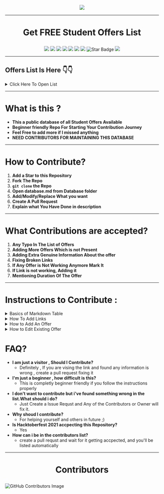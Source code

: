 <p align="center">
<img src="https://media.giphy.com/media/3tpzkqpbVdshXX1By7/giphy.gif">  
</p>  


---

# <p align="center">Get FREE Student Offers List
<p align="center">
<img src=https://badges.frapsoft.com/os/v2/open-source.svg?v"/>
<img src=https://visitor-badge.glitch.me/badge?page_id=ShryeyamMaity.student-offers"/>
<img src=https://img.shields.io/badge/PRs-welcome-brightgreen.svg?style=flat-square"/>
<img src="https://img.shields.io/github/license/ShreyamMaity/student-offers"/>
<img src="https://img.shields.io/github/stars/ShreyamMaity/student-offers"/>
<img src="https://img.shields.io/github/forks/ShreyamMaity/student-offers"/>
<img src="https://img.shields.io/badge/Contributors-Welcome-orange"/>
<img src="https://img.shields.io/static/v1?label=%F0%9F%8C%9F&message=If%20Useful&style=style=flat&color=BC4E99" alt="Star Badge"/>
<img src="https://img.shields.io/badge/Hacktoberfest-Accpected-yellowgreen"/>
</p>

---

## Offers List Is Here 👇👇
<details><summary> Click Here To Open List</summary>
<p>

###### CTRL/Command + F to Find anything  

<!--START_SECTION:cp-->
|Product|Offer Benefits|Type|
|:------|:-------------|:---|
|[Github student developer pack](https://education.github.com/pack)|\$200K worth free software for all your development needs|Development, Art, Design etc.|
|[Bio Link](https://bio.link/)|Link in bio - the clickable URL that you can add to your profile section|Social Media Links Manager|
|[AnyDesk Student](https://anydesk.com/en/education/free-for-students)|All Anydesk Product Licenses while you are student|Design, Art|
|[Spotify premium student discount](https://www.spotify.com/in-en/student/)|Student Discount as low as INR66/month|Music|
|[VS Enterprise](https://visualstudio.microsoft.com/students/)|Visual Studio Code Enterprise Subscription|Development|
|[Notion Pro](https://www.notion.so/product/notion-for-education)|Notion Pro for lifetime for students|Note Taking|
|[Last Pass](https://www.lastpass.com)|6 months subscription|Password Manager|
|[eSurveyCreator](https://www.surveyhero.com/esurveycreator-is-now-surveyhero)|Student License while you are student|Survey creation and distribution app|
|[LucidChart](https://www.lucidchart.com/pages/)|Lifetime free suscription|Flowchart service|
|[Prezi](https://prezi.com/)|Lifetime Subscription|Video Conferencing App|
|[BlackBerry QNX](https://blackberry.qnx.com/en)|LIfetime Subscription|Education|
|[Namecheap.com](https://nc.me/)|1 years .me TLD domain & 1 year SSL Certificate|Domains|
|[Name.com](https://www.name.com/partner/github-students)|One year domain and Advance Security SSL Sertificate|Domains|
|[AWS Educate](https://aws.amazon.com/education/awseducate/)|Starter Account worth \$100.00|Cloud|
|[Educative](https://www.educative.io/github-students)|6 Months Validity with 60+ courses|Learn|
|[Github](https://education.github.com/benefits/offers)|Github pro package|Developer|
|[Microsoft Azure](https://azure.microsoft.com/en-in/free/students/)|25+ microsoft cloud services + \$100.00 in Azure credit|Cloud|
|[Unity](https://unity.com/products/unity-student)|Lifetime|Game Development|
|[Jetbrains](https://www.jetbrains.com/education/)|Annual Subscription|Developer|
|[Digital Ocean](https://www.digitalocean.com/github-students/)|\$50 Credit|Cloud|
|[Bootstrap Studio](https://bootstrapstudio.io/)|Studio Licence|Design concept|
|[Frontend Masters](https://frontendmasters.com/welcome/github-student-developers/)|6 Months Validity|Learn|
|[Heroku](https://www.heroku.com/students)|Hobby Dyno|Cloud|
|[.tech Domains](https://get.tech/github-student-developer-pack)|.tech domain 1 year validity + 2 emails + 100 MB storage|Domains|
|[GitKraken](https://www.gitkraken.com/)|GitKraken Pro Kit|Developing Tools|
|[PomoDone](https://pomodoneapp.com/pomodoro-timer-for-students.html)|Lite Plan for 2 years|Productivity|
|[termius](https://)|Premium Plan|Mobile|
|[.tech Domains](https://get.tech/)|.tech domain 1 year validity + 2 emails + 100 MB storage|Domains|
|[GitKraken](https://www.gitkraken.com/github-student-developer-pack-bundle)|GitKraken Pro Kit|Developing Tools|
|[PomoDone](https://pomodoneapp.com/pomodoro-timer-for-students.html)|Lite Plan for 2 years|Productivity|
|[termius](https://termius.com/education)|Premium Plan|Mobile|
|[DataCamp](https://www.datacamp.com/pricing/student)|3 months plan|Learn|
|[One Month](https://onemonth.com/github/students)|30 days subsription|Learn|
|[Education Host](https://github-students.educationhost.co.uk/)|1 Years Plan + Upgrade plan discount|Cloud|
|[Interview Cake](https://www.interviewcake.com/github-students)|3 weeks Plan|Learn|
|[MongoDB](https://www.mongodb.com/students)|\$200 credit + Courses + Certification|Infrastructure & APIs|
|[GitHub Campus Experts](https://education.github.com/experts)|Complete Course|Learn|
|[iconscout](https://iconscout.com/)|1 years Subscription + 60 Premiums icons|Design|
|[twilio](https://www.twilio.com/blog/twilio-perks-students-and-educators-now-available-github-education)|\$50 credit + APIs|Infrastructure & APIs|
|[testmail.app](https://testmail.app/)|Essential plan|Developing Tools|
|[Polypane](https://polypane.app/github-students/)|1 year subscription|Design|
|[Pageclip](https://pageclip.co/github-students)|Basic Plan subscription|Infrastructure|
|[next.tech](https://next.tech/)|1 years Subscription|Developing & Learn|
|[ATOM](https://)|Annual Subscription|Tools|
|[Arduino Education](https://https://www.arduino.cc/education/explore-iot-kit/github-students)|6 months Subscription|Internet of Things & Infrastructure|
|[Typeform](https://product.typeform.com/github/)|1 years Subscription|Design &  Marketing|
|[Desktop](https://)|Annual Subscription|Developing Tools|
|[netwise.](https://www.netwise.co.uk/students/)|1 years Subscription|Cloud & Internet of Things|
|[HazeOver](https://hazeover.com/)|Lifetime|Productivity|
|[ICONS8](https://icons8.com/github-students)|3 Months unlimited Subscription|Design|
|[Mailgun](https://www.mailgun.com/github-students/)|12 months subcription + 20,000 free emails + 100 email validations|Infrastructures|
|[Go Rails](https://gorails.com/github-students)|12 months subcription – Video Lessons|Learn|
|[Enscape](https://)|Enscape educational license|Visual Reality & Real Time Rendering|
|[Enscape](https://enscape3d.com/educational-license/)|Enscape educational license|Visual Reality & Real Time Rendering|
|[Rhino3D](rhino3d.com/for/education/)|Rhino3D Educational License|3D Rendering|
|[Chaos](https://)|Student License|3D Work|
|[QT](https://www.qt.io/qt-educational-license)|QT Educational License|Cross Platform development|
|[Copyright.com](https://www.copyright.com/solutions-annual-copyright-license-student-assessments/)|Student License|Education|
|[cPanel](https://)|Educational License|cPanel for free but faculty only|
|[Figma pro](https://www.figma.com/education/)|Figma Pro License|UI/UX Designing|
|[Gurobi](https://www.gurobi.com/academia/academic-program-and-licenses/)|Student License|Business Problem Solving|
|[Shapr3d](https://)|Student License 1 Year|3D modeling App|
|[Gliffy](https://)|Student License|Diagram Drawing|
|[Portfolio Box Pro](https://)|Student License|Portfolio creation|
|[Lumion Pro](https://)|Student License|3D Rendering software|
|[Tableau Desktop](https://)|1 Year Student License|Data Analysing|
|[Tableau Prep Builder](https://)|1 Year Student License|Data Cleaner For Data Analysis|
|[THINKFUL](https://)|1 Month Web Development|Learn|
|[Invision App](https://https://www.invisionapp.com/)|Free while you are student|UI/UX Design|
|[Basecamp account](https://)|Student License|Project management & team Collab|
|[Amazon Prime Student (.com)](https://www.amazon.in/b?ie=UTF8&node=15307611031)|6 month Prime + prime videos(all region) + deals 7 discounts|Shopping|
|[Unidays](https://www.myunidays.com/US/en-US)|Student Discounts|Shopping|
|[SheerID](https://www.sheerid.com/shoppers/studentdeals/)|Student Discount|Shopping|
|[onTheHub](https://)|Free win 10 edu if your college supports, discounts on softwares|Softwares|
|[PTC student](https://www.ptc.com/en/products/education/free-software/creo-college-download)|Student License|3D CAD|
|[Intel education software](https://www.intel.com/content/www/us/en/education/intel-education.html)|Student License|Development|
|[Newegg Premier](https://www.newegg.com/neweggpremier)|Discounts|shopping|
|[Mnx.io](https://mnx.io/pricing)|**\$50 credit in cloud hosting for students, valid for 1 year.**|Cloud Server|
|[DNS simple](https://dnsimple.com/signup)|DNS Simple student license|DNS data observation|
|[Orchestrate.io](https://)|Free developer account|database service|
|[Send grid](https://)|Student License|STMP mail system|
|[Bitnami](https://)|Student License free|pre-packaged images for automated setup of popular server software on Windows, Mac OS|
|[Crowflower](https://)|Student License|AI ML training software|
|[Squarespace](https://)|Discount and Free months|education|
|[Students beans](https://)|Membership ID|student ID for discounts|
|[Themescale](https://)|Wordpress themes license for 1 year|Website|
|[Hexagon Geospatail](https://)|Student License|Education|
|[Axure education](https://www.axure.com/edu)|Student License|Prototype creation software|
|[replit](https://replit.com/site/github-students)|3 months Hackers Plan|Developers & Learn|
|[Bhphotovideo](https://)|Student License|Shopping|
|[Flatiron School](https://)|1 month Subscription|Learn|
|[IMGBOT](https://github.com/marketplace/imgbot/order/MLP_kgDNGw8?account=7sohamd](https://github.com/marketplace/imgbot/plan/MLP_kgDNGw8#pricing-and-setup)|Free Image Optimisation|Infrastructure|
|[POPSQL](https://)|Premium Plan|Developers Tools|
|[DATADOG](https://)|Pro Account + 10 Servers + 2 Years Plan|Security & Analytics|
|[Kodika.io](https://)|Unlimited Pro Plan 6 Months – Build iOS Applications|Design & Mobile|
|[Stripe](https://)|No transaction fee on \$1000 Revenue|Infrastructure & APIs|
|[Adafruit](https://)|1 year subscription|Internet of Things & Infrastructure APIs|
|[Dashlane](https://)|6 Months premium plan|Productivity|
|[Travis CI](https://)|Open Source|Developer Tools & Internet of Things|
|[ScrapingHub](https://)|1 free scrapy Cloud Unit|Developer Tools|
|[Covalence](https://)|1 month Subscription|Learn|
|[deepsource](https://)|Pro Subscription|Tools|
|[TOWER](https://www.git-tower.com/students/windows)|Pro Subscription|Developer Tools|
|[Gitpod](https://)|6 months personal plan subscription|Developer Tools & Learn|
|[Sentry](https://)|500,000 events/month with unlimited projects|Infrastructure|
|[XOJO](https://)|Desktop License|Design & Developer Tools|
|[Working Copy](https://)|Pro Subscription|Developer Tools & Mobile|
|[CryptoLens](https://)|10 Licenses|Infrastructure|
|[Jaamly](https://)|6 Months startup plan|Marketing|
|[BrowserStack](https://)|Automate 1 year plan|Developing Tools|
|[Freshpoint](https://)|Growth Plan|Marketing & APIs|
|[blackfire.io](https://)|Profiler Subscription|Security & Analytics|
|[Neve’s](https://)|1 year agency wordpress theme|Design & APIs|
|[Codecov](https://)|Public & Private repositories|Developer Tools|
|[CART](https://)|2 Years Premium Plan|Infrastructure|
|[Customerly](https://)|6 months pro plan|Infrastructure & Marketing|
|[SQLGATE](https://)|1 Years Plan Subscription|Tools|
|[Vaadin](https://)|Pro Subscription|Infrastructure & APIs|
|[Restyled](https://)|Private Repositories|Tools|
|[Deepscan](https://)|6 Months premium plan|Tools|
|[Weglot](https://)|1 year|Tools & Infrastructure & APIS|
|[CodeScene](https://)|Private Github repositories|Security & Analytics|
|[Simple Analytics](https://)|1 year subscription|Infrastructure & Marketing|
|[USE together](https://)|1 year subscription|ProductiveTools|
|[Algolia](https://)|1 year subscription|Infrastructure|
|[Better Code Hub](https://)|Individual License & Access private repos|Developing Tools|
|[Daily BOT](https://)|6 Months Business|Productivity|
|[POEditor](https://)|1 year subscription|Developer Tools & Infrastructure|
|[Honeybadget.io](https://)|1 year subscription|Security & Analytics|
|[Kaltura](https://)|\$10K/year Credits|Infrastructure|
|[astra](https://www.getastra.com/github-student-developer-pack)|6 months Subscription|Security & Analytics|
|[Pushbots](https://)|6 months Subscription|Infrastructure|
|[LingoHub](https://)|Professional Plan with 10,000 text segments|Infrastructure, Productivity|
|[Sider](https://)|Standard|Tools|
|[Blockchair](https://)|100,000 free requests|Infrastructure|
|[datree.io](https://)|Pro Subscription|Tools|
|[EverSQL](https://www.eversql.com/github-students/))|6 months Subscription|Tools|
|[baremetrics](https://)|Free Baremetrics to \$2.5K monthly recurring revenue|Marketing|
|[LambdaTEST](https://)|1 year Live Plan|Test|
|[Sqlsmash](https://)|Standard Plan|Developing Tools|
|[Wisej](https://)|Premium plus plan|Infrastructure|
|[AccessLint](https://)|Access public and Private repos|Repos|
|[appfigures](https://appfigures.com/landing/github-student)|1 year premium plan|marketing|
|[logDNA](https://)|50GB/monthly 1 year plan|Security & Analytics|
|[Sofy](https://)|6 Months premium plan|Tools & Mobile|
|[Transloadit](https://transloadit.com/github-students/)|10 GB Startup Plan|Infrastructure & Tools|
|[Phrase](https://)|12 months premium plan|Infrastructure & Tools|
|[Coveralls](https://)|Unlimited private repos access|Tools|
|[Yakindu](https://www.itemis.com/en/yakindu/state-machine/yakindu-universities/)|12 months premium|Learn|
|[Storyscript](https://)|12 months business|Infrastructure|
|[Crowdin](https://crowdin.com/page/github-students)|12 months premium|Tools, Infrastructure , Productivity|
|[Transifex](https://www.transifex.com/pricing/)|6 Months premium|Infrastructure & Tools|
|[Minecraft Educational License](https://education.minecraft.net/en-us/licensing)|Educational License of Minecraft|Game|
|[Udemy Coupons for Music Online Courses](https://udemy.com)|Learn Rs 700 at Udemy|Courses|
|[Testbook Offer for Visa Cards](https://testbook.com/offers/5c6d38b3fdb8bb27ca727f62)|Up to 60% OFF + 15% OFF on Testbook Pass|Tools & Mobile|
|[Clean My Mac](https://macpaw.com/store/cleanmymac)|30% off on lifetime edition and annual plans|Tools & PC|
|[SpiceJet](https://corporate.spicejet.com/studentdiscountlanding.aspx)|SpiceJet will provide up to 10% discount on the base fare on direct domestic ﬂights|
|[Qoddi](https://blog.qoddi.com/flashdrive-student-program/)| Qoddi is a web hosting platform which offers $1000 per year for every student| Web Hosting|
|[Autodesk](https://www.autodesk.com/education/edu-software/overview?sorting=featured&filters=individual)| AutoDesk is a Software company for Architecture softwares. They give special discounts to students. | Architecture Design, CAD |
|[Audible](https://www.amazon.com/hz/audible/mlp?ie=UTF8&tag=colinfgee-20)| Access a selection of Audible Originals, audiobooks, and podcasts including exclusive series.| Learning |
|[YouNeedABudget](https://www.youneedabudget.com/college/)| Free budgeting software for college students with student ID| Tools |
|[Headspace](https://www.headspace.com/studentplan)|85% off|Meditation|
|[Apple](https://www.apple.com/us-edu/store)|Discounts on Apple Products for Students|Products|
|[Evernote](https://evernote.com/students)|Get 50% off a full year of Evernote Personal.|Education|
|[Coursera](https://www.coursera.support/s/article/209819033-Apply-for-Financial-Aid-or-a-Scholarship?language=en_US)|Get certified courses for free with Financial Aid|Education|
|[SpiceJet](https://corporate.spicejet.com/studentdiscountlanding.aspx)|Extra 10% discount for all students|Travel|
|[Microsoft for Students](https://msftstudentcert.cloudreadyskills.com/)|Free 8 Microsoft Certification. Required: .edu email address.|Certification|
|[Hulu for Students](https://www.hulu.com/student)|Students: Get Hulu For Just $1.99/Month.|Video Streaming|
|[Expedia](https://www.expedia.com/student-travel-discounts)|Expedia Students Travel Offer|Tour and Travel|
|[Impact Soundworks](https://impactsoundworks.com/support/#academic-discounts/)|Educational Offer in Impact Soundworks|Music|

<!--END_SECTION:cp-->


</p>
</details>  

---

# What is this ?

- **This a public database of all Student Offers Available**
- **Beginner friendly Repo For Starting Your Contribution Journey**
- **Feel Free to add more if I missed anything**
- **NEED CONTRIBUTORS FOR MAINTAINING THIS DATABASE**  
  
---

# How to Contribute?

1. **Add a Star to this Repository**
2. **Fork The Repo**
3. **`git clone` the Repo**
4. **Open database.md from Database folder**
5. **Add/Modify/Replace What you want**
6. **Create A Pull Request**
7. **Explain what You Have Done in description**

---

# What Contributions are accepted?

1. **Any Typo In The List of Offers**
2. **Adding More Offers Which is not Present**
3. **Adding Extra Genuine Information About the offer**
4. **Fixing Broken Links**
5. **If Any Offer is Not Working Anymore Mark It**
6. **If Link is not working, Adding it**
7. **Mentioning Duration Of The Offer**

---

# Instructions to Contribute :

<details><summary> Basics of Markdown Table </summary>
  <p>

  - ![markdown table](./instructions/table.png)
  - ![table info](./instructions/info.png)

	
   </p>
   </details>
<details><summary> How To Add Links </summary>
  <p>

  - ![link info](./instructions/link.png)  
  
  - **Change/Replace the link**

  </p>
  </details>  

<details><summary> How to Add An Offer </summary>
  <p>

   - ![Add](./instructions/add.png)  

   -
     ```bash
     [TITLE](https://)|OFFER INFO|TYPE|
     ```  

   - **Use the format**  

   - **add your own offer data**  

   - **add it at the end of the list**  

   - **make sure everything is genuine**  




  </p>
  </details>  

<details><summary> How to Edit Existing Offer </summary>
  <p>

   - ![table info](./instructions/info.png)  

   - **Edit The Offer Info or Type**

  </p>
  </details>  

# FAQ?


- **I am just a visitor , Should I Contribute?**
  - Definitely , If you are vising the link and found any information is wrong , create a pull request fixing it
- **I'm just a beginner , how difficult is this?**
  - This is completly beginner friendly if you follow the instructions properly
- **I don't want to contribute but i've found something wrong in the list.What should i do?**
  - Just Create a Issue Requst and Any of the Contributors or Owner will fix it.
- **Why shoud I contribute?**
  - For helping yourself and others in future ;)
- **Is Hacktoberfest 2021 accpecting this Repository?**
  - Yes
- **How can i be in the contributors list?**
	- create a pull requst and wait for it getting accpected, and you'll be listed automatically






<hr/>

# <p align="center">Contributors

![GitHub Contributors Image](https://contrib.rocks/image?repo=ShreyamMaity/student-offers) 
